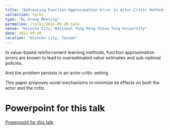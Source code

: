 ```yaml
---
title: "Addressing Function Approximation Error in Actor-Critic Methods"
collection: talks
type: "RL Group Meeting"
permalink: /talks/2022-09-20-talk
venue: "Hsinchu City, National Yang Ming Chiao Tung University"
date: 2022-09-20
location: "Hsinchu city, Taiwan"
---
```


In value-based reinforcement learning methods, function approximation errors are known to lead to overestimated
value estimates and sub-optimal policies.

And the problem persists in an actor-critic setting.

This paper proposes novel mechanisms to minimize its effects on both the actor and the critic.


Powerpoint for this talk
======
[Powerpoint for this talk](https://drive.google.com/file/d/1VG5VPVWe6DWgtVnBPOMb90lWFErgbJvK/view?usp=sharing)